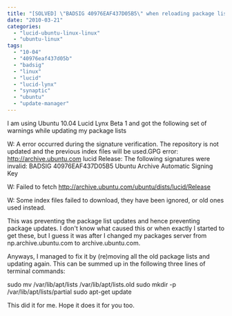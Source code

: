 ```yaml
---
title: "[SOLVED] \"BADSIG 40976EAF437D05B5\" when reloading package lists in Synaptic/apt/update-manager in Ubuntu 10.04 Lucid Lynx"
date: "2010-03-21"
categories: 
  - "lucid-ubuntu-linux-linux"
  - "ubuntu-linux"
tags: 
  - "10-04"
  - "40976eaf437d05b"
  - "badsig"
  - "linux"
  - "lucid"
  - "lucid-lynx"
  - "synaptic"
  - "ubuntu"
  - "update-manager"
---
```


I am using Ubuntu 10.04 Lucid Lynx Beta 1 and got the following set of warnings while updating my package lists

W: A error occurred during the signature verification. The repository is not updated and the previous index files will be used.GPG error: http://archive.ubuntu.com lucid Release: The following signatures were invalid: BADSIG 40976EAF437D05B5 Ubuntu Archive Automatic Signing Key 

W: Failed to fetch http://archive.ubuntu.com/ubuntu/dists/lucid/Release  

W: Some index files failed to download, they have been ignored, or old ones used instead.

This was preventing the package list updates and hence preventing package updates. I don't know what caused this or when exactly I started to get these, but I guess it was after I changed my packages server from np.archive.ubuntu.com to archive.ubuntu.com.

Anyways, I managed to fix it by (re)moving all the old package lists and updating again. This can be summed up in the following three lines of terminal commands:

sudo mv /var/lib/apt/lists /var/lib/apt/lists.old
sudo mkdir -p /var/lib/apt/lists/partial
sudo apt-get update

This did it for me. Hope it does it for you too.

